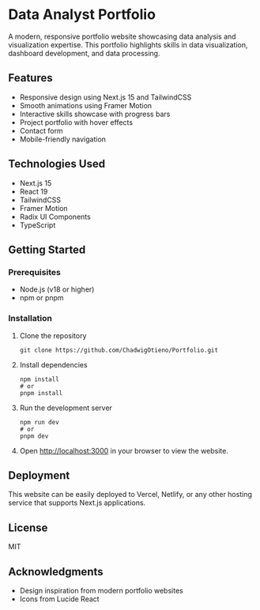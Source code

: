 # Data Analyst Portfolio

A modern, responsive portfolio website showcasing data analysis and visualization expertise. This portfolio highlights skills in data visualization, dashboard development, and data processing.

## Features

- Responsive design using Next.js 15 and TailwindCSS
- Smooth animations using Framer Motion
- Interactive skills showcase with progress bars
- Project portfolio with hover effects
- Contact form
- Mobile-friendly navigation

## Technologies Used

- Next.js 15
- React 19
- TailwindCSS
- Framer Motion
- Radix UI Components
- TypeScript

## Getting Started

### Prerequisites

- Node.js (v18 or higher)
- npm or pnpm

### Installation

1. Clone the repository
   ```
   git clone https://github.com/ChadwigOtieno/Portfolio.git
   ```

2. Install dependencies
   ```
   npm install
   # or
   pnpm install
   ```

3. Run the development server
   ```
   npm run dev
   # or
   pnpm dev
   ```

4. Open [http://localhost:3000](http://localhost:3000) in your browser to view the website.

## Deployment

This website can be easily deployed to Vercel, Netlify, or any other hosting service that supports Next.js applications.

## License

MIT

## Acknowledgments

- Design inspiration from modern portfolio websites
- Icons from Lucide React 